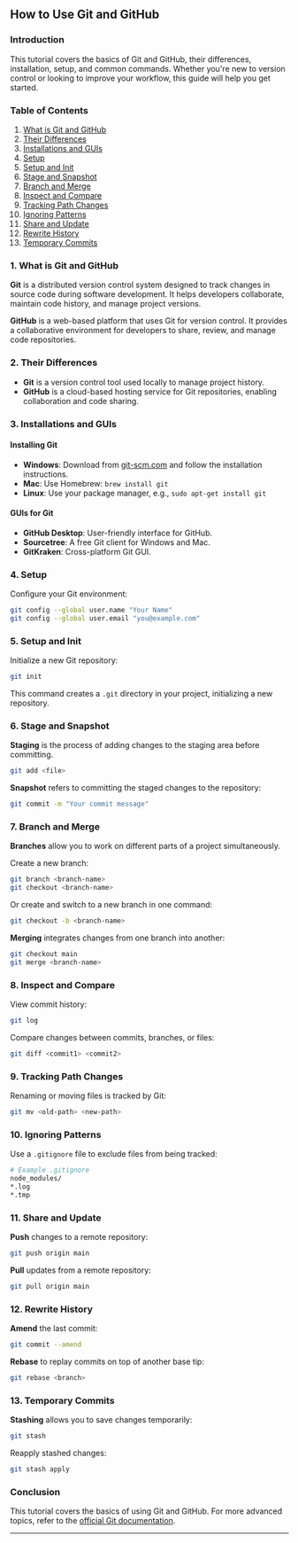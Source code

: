 ## How to Use Git and GitHub

### Introduction
This tutorial covers the basics of Git and GitHub, their differences, installation, setup, and common commands. Whether you're new to version control or looking to improve your workflow, this guide will help you get started.

### Table of Contents
1. [What is Git and GitHub](#learn-git-and-github)
2. [Their Differences](#their-differences)
3. [Installations and GUIs](#installations-and-guis)
4. [Setup](#setup)
5. [Setup and Init](#setup-and-init)
6. [Stage and Snapshot](#stage-and-snapshot)
7. [Branch and Merge](#branch-and-merge)
8. [Inspect and Compare](#inspect-and-compare)
9. [Tracking Path Changes](#tracking-path-changes)
10. [Ignoring Patterns](#ignoring-patterns)
11. [Share and Update](#share-and-update)
12. [Rewrite History](#rewrite-history)
13. [Temporary Commits](#temporary-commits)

### 1. What is Git and GitHub
**Git** is a distributed version control system designed to track changes in source code during software development. It helps developers collaborate, maintain code history, and manage project versions.

**GitHub** is a web-based platform that uses Git for version control. It provides a collaborative environment for developers to share, review, and manage code repositories.

### 2. Their Differences
- **Git** is a version control tool used locally to manage project history.
- **GitHub** is a cloud-based hosting service for Git repositories, enabling collaboration and code sharing.

### 3. Installations and GUIs
#### Installing Git
- **Windows**: Download from [git-scm.com](https://git-scm.com/) and follow the installation instructions.
- **Mac**: Use Homebrew: `brew install git`
- **Linux**: Use your package manager, e.g., `sudo apt-get install git`

#### GUIs for Git
- **GitHub Desktop**: User-friendly interface for GitHub.
- **Sourcetree**: A free Git client for Windows and Mac.
- **GitKraken**: Cross-platform Git GUI.

### 4. Setup
Configure your Git environment:

```sh
git config --global user.name "Your Name"
git config --global user.email "you@example.com"
```

### 5. Setup and Init
Initialize a new Git repository:

```sh
git init
```

This command creates a `.git` directory in your project, initializing a new repository.

### 6. Stage and Snapshot
**Staging** is the process of adding changes to the staging area before committing.

```sh
git add <file>
```

**Snapshot** refers to committing the staged changes to the repository:

```sh
git commit -m "Your commit message"
```

### 7. Branch and Merge
**Branches** allow you to work on different parts of a project simultaneously.

Create a new branch:

```sh
git branch <branch-name>
git checkout <branch-name>
```

Or create and switch to a new branch in one command:

```sh
git checkout -b <branch-name>
```

**Merging** integrates changes from one branch into another:

```sh
git checkout main
git merge <branch-name>
```

### 8. Inspect and Compare
View commit history:

```sh
git log
```

Compare changes between commits, branches, or files:

```sh
git diff <commit1> <commit2>
```

### 9. Tracking Path Changes
Renaming or moving files is tracked by Git:

```sh
git mv <old-path> <new-path>
```

### 10. Ignoring Patterns
Use a `.gitignore` file to exclude files from being tracked:

```sh
# Example .gitignore
node_modules/
*.log
*.tmp
```

### 11. Share and Update
**Push** changes to a remote repository:

```sh
git push origin main
```

**Pull** updates from a remote repository:

```sh
git pull origin main
```

### 12. Rewrite History
**Amend** the last commit:

```sh
git commit --amend
```

**Rebase** to replay commits on top of another base tip:

```sh
git rebase <branch>
```

### 13. Temporary Commits
**Stashing** allows you to save changes temporarily:

```sh
git stash
```

Reapply stashed changes:

```sh
git stash apply
```

### Conclusion
This tutorial covers the basics of using Git and GitHub. For more advanced topics, refer to the [official Git documentation](https://git-scm.com/doc).

---

